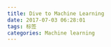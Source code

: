 ```yaml
---
title: Dive to Machine Learning
date: 2017-07-03 06:28:01
tags: 标签
categories: Machine learning
---
```

